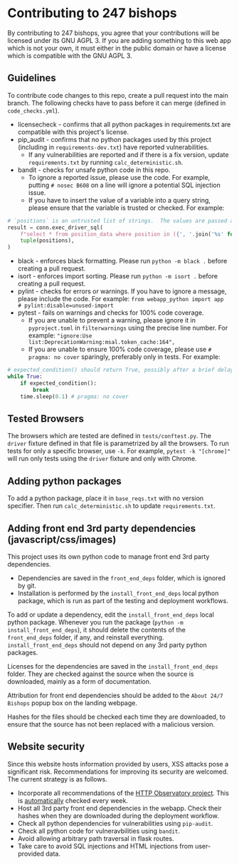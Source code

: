 # Contributing to 247 bishops

By contributing to 247 bishops, you agree that your contributions will be licensed under its GNU AGPL 3.
If you are adding something to this web app which is not your own, it must either in the public domain or have
a license which is compatible with the GNU AGPL 3.

## Guidelines

To contribute code changes to this repo, create a pull request into the main branch.
The following checks have to pass before it can merge (defined in `code_checks.yml`).

* licensecheck - confirms that all python packages in requirements.txt are compatible with this project's license.
* pip_audit - confirms that no python packages used by this project (including in `requirements-dev.txt`) have reported vulnerabilities.
  * If any vulnerabilities are reported and if there is a fix version, update `requirements.txt` by running `calc_deterministic.sh`.
* bandit - checks for unsafe python code in this repo.
  * To ignore a reported issue, please use the code.  For example, putting `# nosec B608` on a line will ignore a potential SQL injection issue.
  * If you have to insert the value of a variable into a query string, please ensure that the variable is trusted or checked.  For example:

```python
# `positions` is an untrusted list of strings.  The values are passed as parameters, but the right number of markers needs to be inserted into the query.
result = conn.exec_driver_sql(
    f"select * from position_data where position in ({', '.join('%s' for _ in positions)})",  # nosec B608
    tuple(positions),
)
```

* black - enforces black formatting.  Please run `python -m black .` before creating a pull request.
* isort - enforces import sorting.  Please run `python -m isort .` before creating a pull request.
* pylint - checks for errors or warnings.  If you have to ignore a message, please include the code.
For example: `from webapp_python import app  # pylint:disable=unused-import`
* pytest - fails on warnings and checks for 100% code coverage.
  * If you are unable to prevent a warning, please ignore it in `pyproject.toml` in `filterwarnings` using the precise line number.
  For example: `"ignore:Use list:DeprecationWarning:msal.token_cache:164",`
  * If you are unable to ensure 100% code coverage, please use `# pragma: no cover` sparingly, preferably only in tests.  For example:

```python
# expected_condition() should return True, possibly after a brief delay
while True:
    if expected_condition():
        break
    time.sleep(0.1) # pragma: no cover
```

## Tested Browsers

The browsers which are tested are defined in `tests/conftest.py`.  The `driver` fixture defined in that file is parametrized by all the browsers.
To run tests for only a specific browser, use `-k`.  For example, `pytest -k "[chrome]"` will run only tests using the `driver` fixture and only with Chrome.

## Adding python packages

To add a python package, place it in `base_reqs.txt` with no version specifier.  Then run `calc_deterministic.sh` to update `requirements.txt`.

## Adding front end 3rd party dependencies (javascript/css/images)

This project uses its own python code to manage front end 3rd party dependencies.

* Dependencies are saved in the `front_end_deps` folder, which is ignored by git.
* Installation is performed by the `install_front_end_deps` local python package, which is run as part of the testing and deployment workflows.

To add or update a dependency, edit the `install_front_end_deps` local python package.  Whenever you run the package (`python -m install_front_end_deps`),
it should delete the contents of the `front_end_deps` folder, if any, and reinstall everything.  `install_front_end_deps` should not depend on any 3rd party python packages.

Licenses for the dependencies are saved in the `install_front_end_deps` folder.  They are checked
against the source when the source is downloaded, mainly as a form of documentation.

Attribution for front end dependencies should be added to the `About 24/7 Bishops` popup box on the landing webpage.

Hashes for the files should be checked each time they are downloaded, to ensure that
the source has not been replaced with a malicious version.

## Website security

Since this website hosts information provided by users, XSS attacks pose a
significant risk.  Recommendations for improving its security are welcomed.
The current strategy is as follows.

* Incorporate all recommendations of the
[HTTP Observatory project](https://developer.mozilla.org/en-US/observatory).  This is
[automatically](.github/workflows/http_obs.yml) checked every week.
* Host all 3rd party front end dependencies in the webapp.
Check their hashes when they are downloaded during the deployment workflow.
* Check all python dependencies for vulnerabilities using `pip-audit`.
* Check all python code for vulneravbilities using `bandit`.
* Avoid allowing arbitrary path traversal in flask routes.
* Take care to avoid SQL injections and HTML injections from user-provided data.
